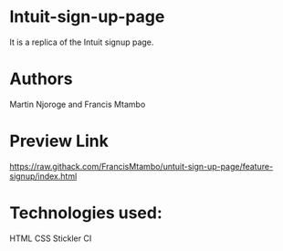 # Intuit-sign-up-page
It is a replica of the Intuit signup page.

# Authors
Martin Njoroge and Francis Mtambo

# Preview Link
https://raw.githack.com/FrancisMtambo/untuit-sign-up-page/feature-signup/index.html

# Technologies used:
HTML
CSS
Stickler CI
